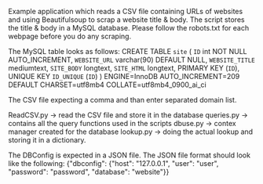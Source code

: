 Example application which reads a CSV file containing URLs of websites and using Beautifulsoup to scrap a website title & body. The script stores the title & body in a MySQL database. Please follow the robots.txt for each webpage before you do any scraping.

The MySQL table looks as follows:
CREATE TABLE `site` (
  `ID` int NOT NULL AUTO_INCREMENT,
  `WEBSITE_URL` varchar(90) DEFAULT NULL,
  `WEBSITE_TITLE` mediumtext,
  `SITE_BODY` longtext,
  `SITE_HTML` longtext,
  PRIMARY KEY (`ID`),
  UNIQUE KEY `ID_UNIQUE` (`ID`)
) ENGINE=InnoDB AUTO_INCREMENT=209 DEFAULT CHARSET=utf8mb4 COLLATE=utf8mb4_0900_ai_ci

The CSV file expecting a comma and than enter separated domain list.

ReadCSV.py -> read the CSV file and store it in the database
queries.py -> contains all the query functions used in the scripts
dbuse.py -> contex manager created for the database
lookup.py -> doing the actual lookup and storing it in a dictionary. 

The DBConfig is expected in a JSON file. The JSON file format should look like the following:
{"dbconfig":  {"host": "127.0.0.1",
            "user": "user",
            "password": "password",
            "database": "website"}}
